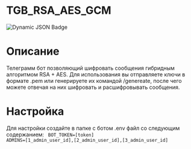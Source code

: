 # TGB_RSA_AES_GCM

![Dynamic JSON Badge](https://img.shields.io/badge/dynamic/json?url=https%3A%2F%2Fghloc.vercel.app%2Fapi%2FZeragorn-ru%2Frsa_encode_bot%2Fbadge&query=message&style=flat-square&label=Lines)

# Описание

Телеграмм бот позволяющий шифровать сообщения гибридным алгоритмом RSA + AES. Для использования вы отправляете ключи в формате .pem или генерируете их командой /genereate, после чего можете отвечая на них шифровать и расшифровывать сообщения.

# Настройка

Для настройки создайте в папке с ботом .env файл со следующим содержанием:
<code>
  BOT_TOKEN=[token]
  ADMINS=[1_admin_user_id],[2_admin_user_id],[3_admin_user_id]
</code>
